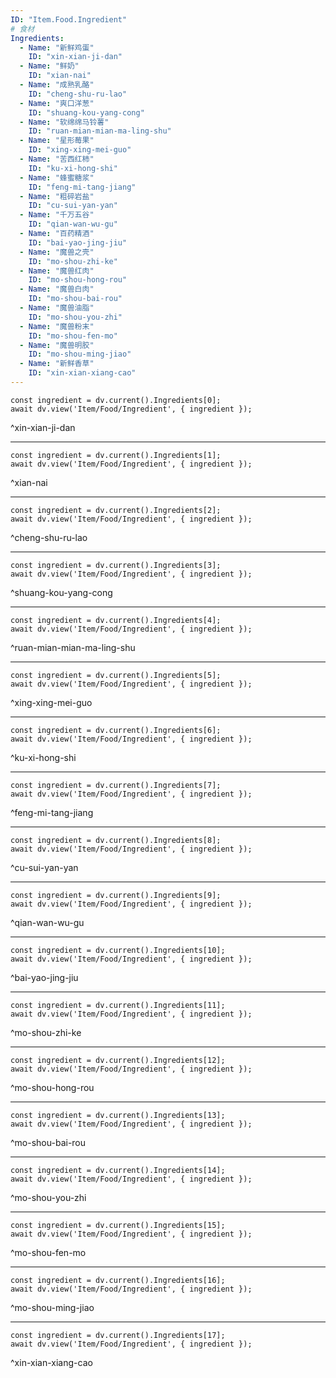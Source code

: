 ```yaml
---
ID: "Item.Food.Ingredient"
# 食材
Ingredients:
  - Name: "新鲜鸡蛋"
    ID: "xin-xian-ji-dan"
  - Name: "鲜奶"
    ID: "xian-nai"
  - Name: "成熟乳酪"
    ID: "cheng-shu-ru-lao"
  - Name: "爽口洋葱"
    ID: "shuang-kou-yang-cong"
  - Name: "软绵绵马铃薯"
    ID: "ruan-mian-mian-ma-ling-shu"
  - Name: "星形莓果"
    ID: "xing-xing-mei-guo"
  - Name: "苦西红柿"
    ID: "ku-xi-hong-shi"
  - Name: "蜂蜜糖浆"
    ID: "feng-mi-tang-jiang"
  - Name: "粗碎岩盐"
    ID: "cu-sui-yan-yan"
  - Name: "千万五谷"
    ID: "qian-wan-wu-gu"
  - Name: "百药精酒"
    ID: "bai-yao-jing-jiu"
  - Name: "魔兽之壳"
    ID: "mo-shou-zhi-ke"
  - Name: "魔兽红肉"
    ID: "mo-shou-hong-rou"
  - Name: "魔兽白肉"
    ID: "mo-shou-bai-rou"
  - Name: "魔兽油脂"
    ID: "mo-shou-you-zhi"
  - Name: "魔兽粉末"
    ID: "mo-shou-fen-mo"
  - Name: "魔兽明胶"
    ID: "mo-shou-ming-jiao"
  - Name: "新鲜香草"
    ID: "xin-xian-xiang-cao"
---
```

```dataviewjs
const ingredient = dv.current().Ingredients[0];
await dv.view('Item/Food/Ingredient', { ingredient });
```
^xin-xian-ji-dan

---

```dataviewjs
const ingredient = dv.current().Ingredients[1];
await dv.view('Item/Food/Ingredient', { ingredient });
```
^xian-nai

---

```dataviewjs
const ingredient = dv.current().Ingredients[2];
await dv.view('Item/Food/Ingredient', { ingredient });
```
^cheng-shu-ru-lao

---

```dataviewjs
const ingredient = dv.current().Ingredients[3];
await dv.view('Item/Food/Ingredient', { ingredient });
```
^shuang-kou-yang-cong

---

```dataviewjs
const ingredient = dv.current().Ingredients[4];
await dv.view('Item/Food/Ingredient', { ingredient });
```
^ruan-mian-mian-ma-ling-shu

---

```dataviewjs
const ingredient = dv.current().Ingredients[5];
await dv.view('Item/Food/Ingredient', { ingredient });
```
^xing-xing-mei-guo

---

```dataviewjs
const ingredient = dv.current().Ingredients[6];
await dv.view('Item/Food/Ingredient', { ingredient });
```
^ku-xi-hong-shi

---

```dataviewjs
const ingredient = dv.current().Ingredients[7];
await dv.view('Item/Food/Ingredient', { ingredient });
```
^feng-mi-tang-jiang

---

```dataviewjs
const ingredient = dv.current().Ingredients[8];
await dv.view('Item/Food/Ingredient', { ingredient });
```
^cu-sui-yan-yan

---

```dataviewjs
const ingredient = dv.current().Ingredients[9];
await dv.view('Item/Food/Ingredient', { ingredient });
```
^qian-wan-wu-gu

---

```dataviewjs
const ingredient = dv.current().Ingredients[10];
await dv.view('Item/Food/Ingredient', { ingredient });
```
^bai-yao-jing-jiu

---

```dataviewjs
const ingredient = dv.current().Ingredients[11];
await dv.view('Item/Food/Ingredient', { ingredient });
```
^mo-shou-zhi-ke

---

```dataviewjs
const ingredient = dv.current().Ingredients[12];
await dv.view('Item/Food/Ingredient', { ingredient });
```
^mo-shou-hong-rou

---

```dataviewjs
const ingredient = dv.current().Ingredients[13];
await dv.view('Item/Food/Ingredient', { ingredient });
```
^mo-shou-bai-rou

---

```dataviewjs
const ingredient = dv.current().Ingredients[14];
await dv.view('Item/Food/Ingredient', { ingredient });
```
^mo-shou-you-zhi

---

```dataviewjs
const ingredient = dv.current().Ingredients[15];
await dv.view('Item/Food/Ingredient', { ingredient });
```
^mo-shou-fen-mo

---

```dataviewjs
const ingredient = dv.current().Ingredients[16];
await dv.view('Item/Food/Ingredient', { ingredient });
```
^mo-shou-ming-jiao

---

```dataviewjs
const ingredient = dv.current().Ingredients[17];
await dv.view('Item/Food/Ingredient', { ingredient });
```
^xin-xian-xiang-cao
